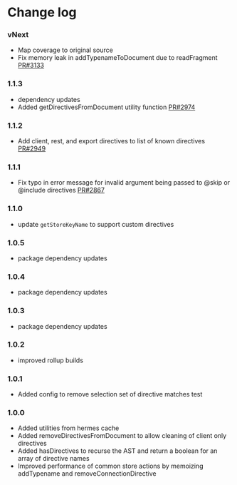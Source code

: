 # Change log


### vNext
- Map coverage to original source
- Fix memory leak in addTypenameToDocument due to readFragment [PR#3133](https://github.com/apollographql/apollo-client/pull/3133)

### 1.1.3
- dependency updates
- Added getDirectivesFromDocument utility function
[PR#2974](https://github.com/apollographql/apollo-client/pull/2974)

### 1.1.2
- Add client, rest, and export directives to list of known directives [PR#2949](https://github.com/apollographql/apollo-client/pull/2949)

### 1.1.1
- Fix typo in error message for invalid argument being passed to @skip or @include directives [PR#2867](https://github.com/apollographql/apollo-client/pull/2867)

### 1.1.0
- update `getStoreKeyName` to support custom directives

### 1.0.5
- package dependency updates

### 1.0.4
- package dependency updates

### 1.0.3
- package dependency updates

### 1.0.2
- improved rollup builds

### 1.0.1
- Added config to remove selection set of directive matches test

### 1.0.0
- Added utilities from hermes cache
- Added removeDirectivesFromDocument to allow cleaning of client only directives
- Added hasDirectives to recurse the AST and return a boolean for an array of directive names
- Improved performance of common store actions by memoizing addTypename and removeConnectionDirective
